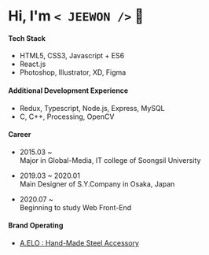 # Hi, I'm `< JEEWON />`  👻

#### Tech Stack
  + HTML5, CSS3, Javascript + ES6
  + React.js
  + Photoshop, Illustrator, XD, Figma
  
#### Additional Development Experience
  + Redux, Typescript, Node.js, Express, MySQL
  + C, C++, Processing, OpenCV
  
#### Career
  + 2015.03 ~ <br/>
    Major in Global-Media, IT college of Soongsil University
    
  + 2019.03 ~ 2020.01<br/>
    Main Designer of S.Y.Company in Osaka, Japan
    
  + 2020.07 ~ <br/>
    Beginning to study Web Front-End
  
#### Brand Operating
  + [A.ELO : Hand-Made Steel Accessory](https://www.idus.com/a-elo)
